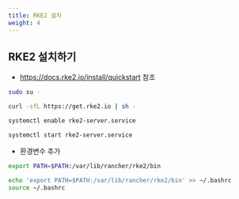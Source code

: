 ```yaml
---
title: RKE2 설치
weight: 4
---
```

## RKE2 설치하기
- https://docs.rke2.io/install/quickstart 참조

```bash
sudo su -

curl -sfL https://get.rke2.io | sh -

systemctl enable rke2-server.service

systemctl start rke2-server.service
```
- 환경변수 추가
```bash
export PATH=$PATH:/var/lib/rancher/rke2/bin

echo 'export PATH=$PATH:/var/lib/rancher/rke2/bin' >> ~/.bashrc
source ~/.bashrc
```
